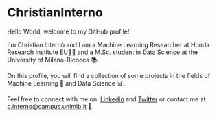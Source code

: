 # ChristianInterno

Hello World, welcome to my GitHub profile!

I'm Christian Internò and I am a Machine Learning Researcher at Honda Research Institute EU👨‍💻 and a M.Sc. student in Data Science at the University of Milano-Bicocca 📚.

On this profile, you will find a collection of some projects in the fields of Machine Learning 🤖 and Data Science 📊.


Feel free to connect with me on:
[Linkedin](www.linkedin.com/in/christian-interno)
and 
[Twitter](https://twitter.com/ChristianInte16)
or contact me at c.interno@campus.unimib.it 🦜.
